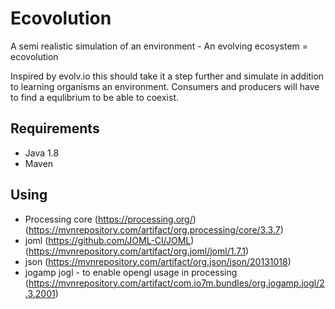 # Ecovolution
A semi realistic simulation of an environment - An evolving ecosystem = ecovolution

Inspired by evolv.io this should take it a step further and simulate in addition to learning organisms an environment. Consumers and producers will have to find a equlibrium to be able to coexist.

## Requirements

- Java 1.8
- Maven

## Using

- Processing core (https://processing.org/) (https://mvnrepository.com/artifact/org.processing/core/3.3.7)
- joml (https://github.com/JOML-CI/JOML) (https://mvnrepository.com/artifact/org.joml/joml/1.7.1)
- json (https://mvnrepository.com/artifact/org.json/json/20131018)
- jogamp jogl - to enable opengl usage in processing (https://mvnrepository.com/artifact/com.io7m.bundles/org.jogamp.jogl/2.3.2001)
